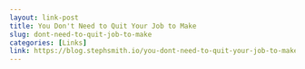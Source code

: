 ```yaml
--- 
layout: link-post 
title: You Don't Need to Quit Your Job to Make 
slug: dont-need-to-quit-job-to-make 
categories: [Links] 
link: https://blog.stephsmith.io/you-dont-need-to-quit-your-job-to-make/ 
--- 
```



